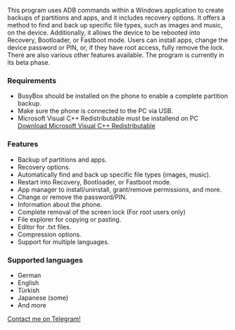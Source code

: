 This program uses ADB commands within a Windows application to create backups of partitions and apps, and it includes recovery options. It offers a method to find and back up specific file types, such as images and music, on the device. Additionally, it allows the device to be rebooted into Recovery, Bootloader, or Fastboot mode. Users can install apps, change the device password or PIN, or, if they have root access, fully remove the lock. There are also various other features available. The program is currently in its beta phase.

### Requirements
- BusyBox should be installed on the phone to enable a complete partition backup.
- Make sure the phone is connected to the PC via USB.
- Microsoft Visual C++ Redistributable must be installend on PC [Download Microsoft Visual C++ Redistributable](https://learn.microsoft.com/en-us/cpp/windows/latest-supported-vc-redist?view=msvc-170)

### Features
- Backup of partitions and apps.
- Recovery options.
- Automatically find and back up specific file types (images, music).
- Restart into Recovery, Bootloader, or Fastboot mode.
- App manager to install/uninstall, grant/remove permissions, and more.
- Change or remove the password/PIN.
- Information about the phone.
- Complete removal of the screen lock (For root users only)
- File explorer for copying or pasting.
- Editor for .txt files.
- Compression options.
- Support for multiple languages.

### Supported languages
- German
- English
- Türkish
- Japanese (some)
- And more

[Contact me on Telegram!](https://t.me/Escape089)

